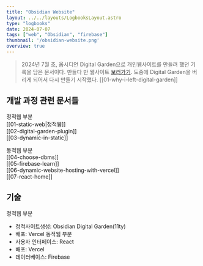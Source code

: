 ```yaml
---
title: "Obsidian Website"
layout: ../../layouts/LogbooksLayout.astro
type: "logbooks"
date: 2024-07-07
tags: ["web", "Obsidian", "firebase"]
thumbnail: '/obsidian-website.png'
overview: true
---
```

> 2024년 7월 초, 옵시디언 Digital Garden으로 개인웹사이트를 만들려 했던 기록을 담은 문서이다. 만들다 만 웹사이트 [보러가기](https://my-digital-garden-j85qme5ny-solmis-projects-683e2410.vercel.app/). 도중에 Digital Garden을 버리게 되어서 다시 만들기 시작했다. [[01-why-i-left-digital-garden]]

## 개발 과정 관련 문서들
정적웹 부분  
[[01-static-web|정적웹]]  
[[02-digital-garden-plugin]]  
[[03-dynamic-in-static]]

동적웹 부분  
[[04-choose-dbms]]  
[[05-firebase-learn]]  
[[06-dynamic-website-hosting-with-vercel]]  
[[07-react-home]]

## 기술
정적웹 부분
- 정적사이트생성: Obsidian Digital Garden(11ty)
-  배포: Vercel
동적웹 부분
- 사용자 인터페이스: React
- 배포: Vercel
- 데이터베이스: Firebase